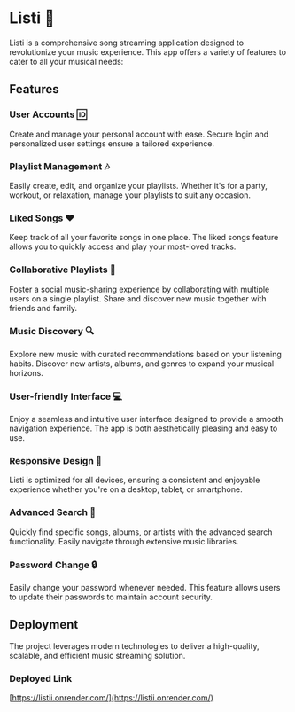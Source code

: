 # Listi 🎵

Listi is a comprehensive song streaming application designed to revolutionize your music experience. This app offers a variety of features to cater to all your musical needs:

## Features

### User Accounts 🆔
Create and manage your personal account with ease. Secure login and personalized user settings ensure a tailored experience.

### Playlist Management 🎶
Easily create, edit, and organize your playlists. Whether it's for a party, workout, or relaxation, manage your playlists to suit any occasion.

### Liked Songs ❤️
Keep track of all your favorite songs in one place. The liked songs feature allows you to quickly access and play your most-loved tracks.

### Collaborative Playlists 👥
Foster a social music-sharing experience by collaborating with multiple users on a single playlist. Share and discover new music together with friends and family.

### Music Discovery 🔍
Explore new music with curated recommendations based on your listening habits. Discover new artists, albums, and genres to expand your musical horizons.

### User-friendly Interface 💻
Enjoy a seamless and intuitive user interface designed to provide a smooth navigation experience. The app is both aesthetically pleasing and easy to use.

### Responsive Design 📱
Listi is optimized for all devices, ensuring a consistent and enjoyable experience whether you're on a desktop, tablet, or smartphone.

### Advanced Search 🔎
Quickly find specific songs, albums, or artists with the advanced search functionality. Easily navigate through extensive music libraries.

### Password Change 🔒
Easily change your password whenever needed. This feature allows users to update their passwords to maintain account security.

## Deployment
The project leverages modern technologies to deliver a high-quality, scalable, and efficient music streaming solution.

### Deployed Link
[https://listii.onrender.com/](https://listii.onrender.com/)
